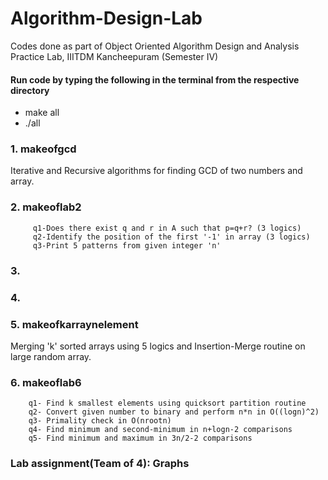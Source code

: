 # Algorithm-Design-Lab
 Codes done as part of Object Oriented Algorithm Design and Analysis Practice Lab, IIITDM Kancheepuram (Semester IV)
#### Run code by typing the following in the terminal from the respective directory
 * make all
 * ./all

 ### 1. makeofgcd
  Iterative and Recursive algorithms for finding GCD of two numbers and array.
 ### 2. makeoflab2 
         q1-Does there exist q and r in A such that p=q+r? (3 logics)            
         q2-Identify the position of the first '-1' in array (3 logics)
         q3-Print 5 patterns from given integer 'n'
### 3.
### 4.
### 5. makeofkarraynelement
Merging 'k' sorted arrays using 5 logics and Insertion-Merge routine on large random array.
### 6. makeoflab6
        q1- Find k smallest elements using quicksort partition routine
        q2- Convert given number to binary and perform n*n in O((logn)^2) 
        q3- Primality check in O(nrootn)
        q4- Find minimum and second-minimum in n+logn-2 comparisons
        q5- Find minimum and maximum in 3n/2-2 comparisons

### Lab assignment(Team of 4): Graphs 
 
